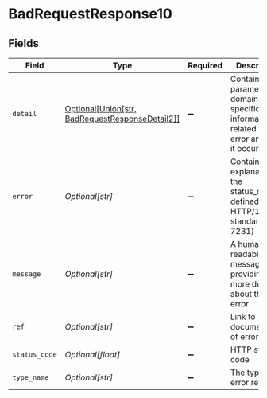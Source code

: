 # BadRequestResponse10


## Fields

| Field                                                                                                | Type                                                                                                 | Required                                                                                             | Description                                                                                          | Example                                                                                              |
| ---------------------------------------------------------------------------------------------------- | ---------------------------------------------------------------------------------------------------- | ---------------------------------------------------------------------------------------------------- | ---------------------------------------------------------------------------------------------------- | ---------------------------------------------------------------------------------------------------- |
| `detail`                                                                                             | [Optional[Union[str, BadRequestResponseDetail2]]](../../models/errors/badrequestresponsedetail10.md) | :heavy_minus_sign:                                                                                   | Contains parameter or domain specific information related to the error and why it occurred.          |                                                                                                      |
| `error`                                                                                              | *Optional[str]*                                                                                      | :heavy_minus_sign:                                                                                   | Contains an explanation of the status_code as defined in HTTP/1.1 standard (RFC 7231)                | Bad Request                                                                                          |
| `message`                                                                                            | *Optional[str]*                                                                                      | :heavy_minus_sign:                                                                                   | A human-readable message providing more details about the error.                                     | Invalid Params                                                                                       |
| `ref`                                                                                                | *Optional[str]*                                                                                      | :heavy_minus_sign:                                                                                   | Link to documentation of error type                                                                  | https://developers.apideck.com/errors#requestvalidationerror                                         |
| `status_code`                                                                                        | *Optional[float]*                                                                                    | :heavy_minus_sign:                                                                                   | HTTP status code                                                                                     | 400                                                                                                  |
| `type_name`                                                                                          | *Optional[str]*                                                                                      | :heavy_minus_sign:                                                                                   | The type of error returned                                                                           | RequestValidationError                                                                               |